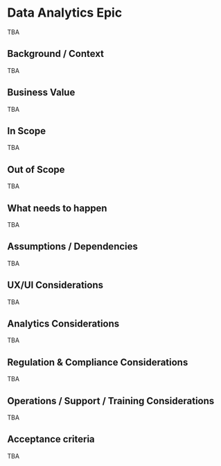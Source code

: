 # Data Analytics Epic

TBA

## Background / Context

TBA

## Business Value

TBA

## In Scope

TBA

## Out of Scope

TBA

## What needs to happen

TBA

## Assumptions / Dependencies

TBA

## UX/UI Considerations

TBA

## Analytics Considerations

TBA

## Regulation & Compliance Considerations

TBA

## Operations / Support / Training Considerations

TBA

## Acceptance criteria

TBA
